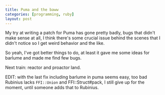 ```yaml
---
title: Puma and the baww
categories: [programming, ruby]
layout: post
---
```


My try at writing a patch for Puma has gone pretty badly, bugs that didn't make sense at all,
I think there's some crucial issue behind the scenes that I didn't notice so I get weird behavior
and the like.

So yeah, I've got better things to do, at least it gave me some ideas for barlume and made
me find few bugs.

Next train: reactor and proactor land.

EDIT: with the last fix including barlume in puma seems easy, too bad Rubinius lacks `FFI::Union`
and FFI::Struct#pack, I still give up for the moment, until someone adds that to Rubinius.
